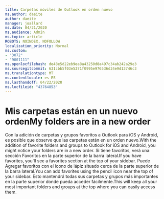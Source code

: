 ```yaml
---
title: Carpetas móviles de Outlook en orden nuevo
ms.author: daeite
author: daeite
manager: joallard
ms.date: 04/21/2020
ms.audience: Admin
ms.topic: article
ROBOTS: NOINDEX, NOFOLLOW
localization_priority: Normal
ms.custom:
- "3072"
- "9001111"
ms.openlocfilehash: de48e5d22eb9ea8a43250d8a497c34ab242a29e3
ms.sourcegitcommit: 631cbb5f03e5371f0995e976536d24e9d13746c3
ms.translationtype: MT
ms.contentlocale: es-ES
ms.lasthandoff: 04/22/2020
ms.locfileid: "43764853"
---
```

# <a name="my-folders-are-in-a-new-order"></a><span data-ttu-id="b4785-102">Mis carpetas están en un nuevo orden</span><span class="sxs-lookup"><span data-stu-id="b4785-102">My folders are in a new order</span></span>

<span data-ttu-id="b4785-103">Con la adición de carpetas y grupos favoritos a Outlook para iOS y Android, es posible que observe que las carpetas están en un orden nuevo.</span><span class="sxs-lookup"><span data-stu-id="b4785-103">With the addition of favorite folders and groups to Outlook for iOS and Android, you might notice your folders are in a new order.</span></span> <span data-ttu-id="b4785-104">Si tiene favoritos, verá una sección Favoritos en la parte superior de la barra lateral.</span><span class="sxs-lookup"><span data-stu-id="b4785-104">If you have favorites, you'll see a favorites section at the top of your sidebar.</span></span> <span data-ttu-id="b4785-105">Puede Agregar favoritos con el icono de lápiz situado cerca de la parte superior de la barra lateral.</span><span class="sxs-lookup"><span data-stu-id="b4785-105">You can add favorites using the pencil icon near the top of your sidebar.</span></span> <span data-ttu-id="b4785-106">Esto mantendrá todas sus carpetas y grupos más importantes en la parte superior donde pueda acceder fácilmente.</span><span class="sxs-lookup"><span data-stu-id="b4785-106">This will keep all your most important folders and groups at the top where you can easily access them.</span></span>